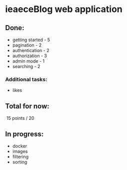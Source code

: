 # ieaeceBlog web application

## Done: 

+ getting started - 5
+ pagination - 2
+ authentication - 2
+ authorization - 3
+ admin mode - 1
+ searching - 2 

### Additional tasks: 

+ likes

## Total for now: 

​			15 points / 20

## In progress:

+ docker
+ images
+ filtering 
+ sorting
